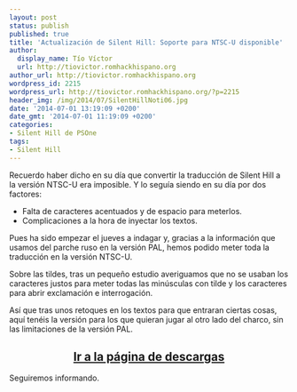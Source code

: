 ```yaml
---
layout: post
status: publish
published: true
title: 'Actualización de Silent Hill: Soporte para NTSC-U disponible'
author:
  display_name: Tío Víctor
  url: http://tiovictor.romhackhispano.org
author_url: http://tiovictor.romhackhispano.org
wordpress_id: 2215
wordpress_url: http://tiovictor.romhackhispano.org/?p=2215
header_img: /img/2014/07/SilentHillNoti06.jpg
date: '2014-07-01 13:19:09 +0200'
date_gmt: '2014-07-01 11:19:09 +0200'
categories:
- Silent Hill de PSOne
tags:
- Silent Hill
---
```

Recuerdo haber dicho en su día que convertir la traducción de Silent Hill a la versión 
NTSC-U era imposible. Y lo seguía siendo en su día por dos factores:

- Falta de caracteres acentuados y de espacio para meterlos.  
- Complicaciones a la hora de inyectar los textos.

Pues ha sido empezar el jueves a indagar y, gracias a la información que usamos del parche 
ruso en la versión PAL, hemos podido meter toda la traducción en la versión NTSC-U.

Sobre las tildes, tras un pequeño estudio averiguamos que no se usaban los caracteres justos 
para meter todas las minúsculas con tilde y los caracteres para abrir exclamación e interrogación.

Así que tras unos retoques en los textos para que entraran ciertas cosas, aquí tenéis la versión 
para los que quieran jugar al otro lado del charco, sin las limitaciones de la versión PAL.

<h2 style="text-align: center;"><strong><a href="http://tiovictor.romhackhispano.org/silent-hill-1/descargar/">Ir 
a la página de descargas</a></strong></h2>
Seguiremos informando.
